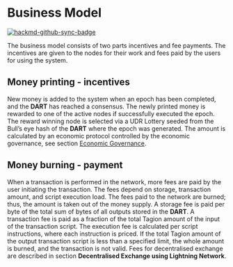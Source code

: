 #  Business Model

[![hackmd-github-sync-badge](https://hackmd.io/0M3BiGFlSWaQgkivrE2DlA/badge)](https://hackmd.io/0M3BiGFlSWaQgkivrE2DlA)


The business model consists of two parts incentives and fee payments. The incentives are given to the nodes for their work and fees paid by the users for using the system.

## Money printing - incentives
New money is added to the system when an epoch has been completed, and the **DART** has reached a consensus. The newly printed money is rewarded to one of the active nodes if successfully executed the epoch.
The reward winning node is selected via a UDR Lottery seeded from the Bull’s eye hash of the **DART** where the epoch was generated. 
The amount is calculated by an economic protocol controlled by the economic governance, see section
 [Economic Governance](https://github.com/tagion/content/blob/master/Economic%20Governance.md).

## Money burning - payment 

When a transaction is performed in the network, more fees are paid by the user initiating the transaction. The fees depend on storage, transaction amount, and script execution load. The fees paid to the network are burned; thus, the amount is taken out of the money supply. A storage fee is paid per byte of the total sum of bytes of all outputs stored in the **DART**.
A transaction fee is paid as a fraction of the total Tagion amount of the input of the transaction script.
The execution fee is calculated per script instructions, where each instruction is priced. If the total Tagion amount of the output transaction script is less than a specified limit, the whole
amount is burned, and the transaction is not valid. Fees for decentralised exchange are described in section **Decentralised Exchange using Lightning Network**.
